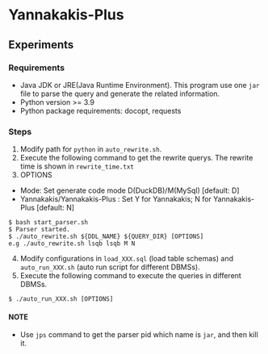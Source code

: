 # Yannakakis-Plus

## Experiments

### Requirements
- Java JDK or JRE(Java Runtime Environment). This program use one `jar` file to parse the query and generate the related information.
- Python version >= 3.9
- Python package requirements: docopt, requests

### Steps
1. Modify path for `python` in `auto_rewrite.sh`.
2. Execute the following command to get the rewrite querys. The rewrite time is shown in `rewrite_time.txt`
3. OPTIONS
- Mode: Set generate code mode D(DuckDB)/M(MySql) [default: D]
- Yannakakis/Yannakakis-Plus
: Set Y for Yannakakis; N for Yannakakis-Plus
 [default: N]
```
$ bash start_parser.sh
$ Parser started.
$ ./auto_rewrite.sh ${DDL_NAME} ${QUERY_DIR} [OPTIONS]
e.g ./auto_rewrite.sh lsqb lsqb M N
```
4. Modify configurations in `load_XXX.sql` (load table schemas) and `auto_run_XXX.sh` (auto run script for different DBMSs). 
5. Execute the following command to execute the queries in different DBMSs.
```
$ ./auto_run_XXX.sh [OPTIONS]
```

#### NOTE
- Use `jps` command to get the parser pid which name is `jar`, and then kill it. 


